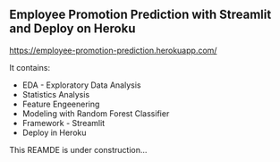 ## Employee Promotion Prediction with Streamlit and Deploy on Heroku
https://employee-promotion-prediction.herokuapp.com/

It contains:

* EDA - Exploratory Data Analysis
* Statistics Analysis
* Feature Engeenering
* Modeling with Random Forest Classifier
* Framework - Streamlit
* Deploy in Heroku

This REAMDE is under construction...

